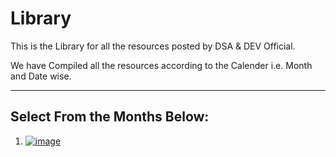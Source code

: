 # Library

This is the Library for all the resources posted by DSA & DEV Official.

We have Compiled all the resources according to the Calender i.e. Month and Date wise.

---

## Select From the Months Below:

1. [![image](https://user-images.githubusercontent.com/96862518/197417291-a25152a2-daa2-4090-afbb-bffecc835a05.png)](./October/)
